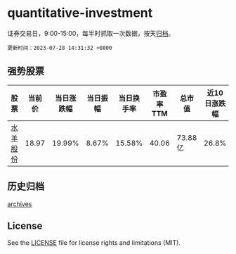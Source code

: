 # quantitative-investment

证券交易日，9:00-15:00，每半时抓取一次数据，按天[归档](archives)。

`更新时间：2023-07-28 14:31:32 +0800`

## 强势股票

|股票|当前价|当日涨跌幅|当日振幅|当日换手率|市盈率TTM|总市值|近10日涨跌幅|
|----|----|----|----|----|----|----|----|
|[水羊股份](https://xueqiu.com/S/SZ300740)|18.97|19.99%|8.67%|15.58%|40.06|73.88亿|26.8%|

## 历史归档

[archives](archives)

## License

See the [LICENSE](LICENSE) file for license rights and limitations (MIT).